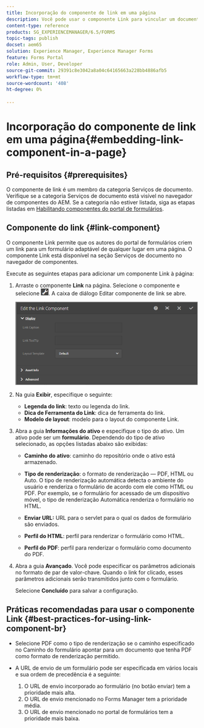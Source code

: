 ```yaml
---
title: Incorporação do componente de link em uma página
description: Você pode usar o componente Link para vincular um documento adaptável ou um formulário adaptável de qualquer página.
content-type: reference
products: SG_EXPERIENCEMANAGER/6.5/FORMS
topic-tags: publish
docset: aem65
solution: Experience Manager, Experience Manager Forms
feature: Forms Portal
role: Admin, User, Developer
source-git-commit: 29391c8e3042a8a04c64165663a228bb4886afb5
workflow-type: tm+mt
source-wordcount: '408'
ht-degree: 0%

---
```


# Incorporação do componente de link em uma página{#embedding-link-component-in-a-page}

## Pré-requisitos {#prerequisites}

O componente de link é um membro da categoria Serviços de documento. Verifique se a categoria Serviços de documento está visível no navegador de componentes do AEM. Se a categoria não estiver listada, siga as etapas listadas em [Habilitando componentes do portal de formulários](/help/forms/using/enabling-forms-portal-components.md).

## Componente do link {#link-component}

O componente Link permite que os autores do portal de formulários criem um link para um formulário adaptável de qualquer lugar em uma página. O componente Link está disponível na seção Serviços de documento no navegador de componentes.

Execute as seguintes etapas para adicionar um componente Link à página:

1. Arraste o componente **Link** na página. Selecione o componente e selecione ![cmppr](assets/cmppr.png). A caixa de diálogo Editar componente de link se abre.

   ![edit-link-component](assets/edit-link-component.png)

1. Na guia **Exibir**, especifique o seguinte:

   * **Legenda do link**: texto ou legenda do link.
   * **Dica de Ferramenta do Link**: dica de ferramenta do link.
   * **Modelo de layout**: modelo para o layout do componente Link.

1. Abra a guia **Informações do ativo** e especifique o tipo do ativo. Um ativo pode ser um **formulário**. Dependendo do tipo de ativo selecionado, as opções listadas abaixo são exibidas:

   * **Caminho do ativo**: caminho do repositório onde o ativo está armazenado.

   * **Tipo de renderização**: o formato de renderização — PDF, HTML ou Auto. O tipo de renderização automática detecta o ambiente do usuário e renderiza o formulário de acordo com ele como HTML ou PDF. Por exemplo, se o formulário for acessado de um dispositivo móvel, o tipo de renderização Automática renderiza o formulário no HTML.
   * **Enviar URL:** URL para o servlet para o qual os dados de formulário são enviados.
   * **Perfil do HTML**: perfil para renderizar o formulário como HTML.
   * **Perfil do PDF**: perfil para renderizar o formulário como documento do PDF.

1. Abra a guia **Avançado**. Você pode especificar os parâmetros adicionais no formato de par de valor-chave. Quando o link for clicado, esses parâmetros adicionais serão transmitidos junto com o formulário.

   Selecione **Concluído** para salvar a configuração.

## Práticas recomendadas para usar o componente Link {#best-practices-for-using-link-component-br}

* Selecione PDF como o tipo de renderização se o caminho especificado no Caminho do formulário apontar para um documento que tenha PDF como formato de renderização permitido.
* A URL de envio de um formulário pode ser especificada em vários locais e sua ordem de precedência é a seguinte:

   1. O URL de envio incorporado ao formulário (no botão enviar) tem a prioridade mais alta.
   1. O URL de envio mencionado no Forms Manager tem a prioridade média.
   1. O URL de envio mencionado no portal de formulários tem a prioridade mais baixa.
